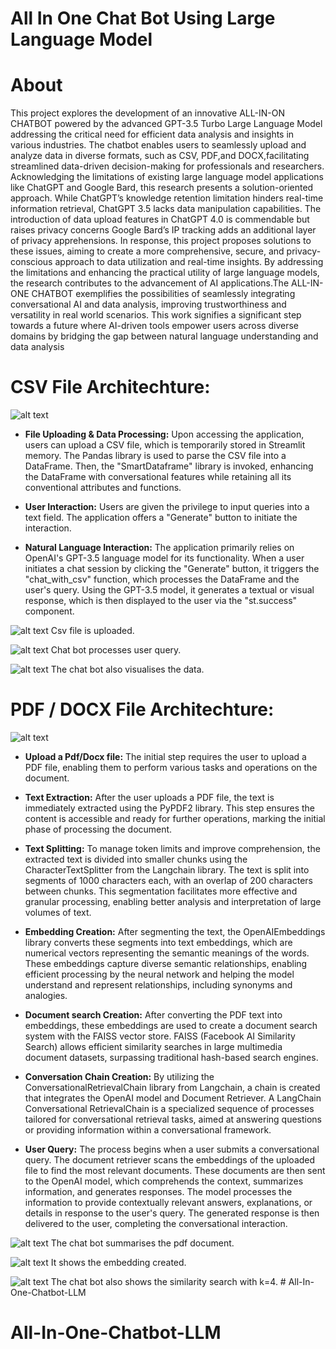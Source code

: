 # All In One Chat Bot Using Large Language Model 

# About 
This project explores the development of an innovative ALL-IN-ON CHATBOT powered by the advanced GPT-3.5 Turbo Large Language Model addressing the critical need for efficient data analysis and insights in various industries. The chatbot enables users to seamlessly upload and analyze data in diverse formats, such as CSV, PDF,and DOCX,facilitating streamlined data-driven decision-making for professionals and researchers.
Acknowledging the limitations of existing large language model applications like ChatGPT and Google Bard, this research presents a solution-oriented approach. While ChatGPT’s knowledge retention limitation hinders real-time information retrieval, ChatGPT 3.5 lacks data manipulation capabilities. The introduction of data upload features in ChatGPT 4.0 is commendable but raises privacy concerns Google Bard’s IP tracking adds an additional layer of privacy apprehensions. 
In response, this project proposes solutions to these issues, aiming to create a more comprehensive, secure, and privacy-conscious approach to data utilization and real-time insights. By addressing the limitations and enhancing the practical utility of large language models, the research contributes to the advancement of AI applications.The ALL-IN-ONE CHATBOT exemplifies the possibilities of seamlessly integrating conversational AI and data analysis, improving trustworthiness and versatility in real world scenarios. This work signifies a significant step towards a future where AI-driven tools empower users across diverse domains by bridging the gap between natural language understanding and data analysis


# CSV File Architechture: 

![alt text](<csv file format-1.jpeg>)

- **File Uploading & Data Processing:** 
Upon accessing the application, users can upload a CSV file, which is temporarily stored in Streamlit memory. The Pandas library is used to parse the CSV file into a DataFrame. Then, the "SmartDataframe" library is invoked, enhancing the DataFrame with conversational features while retaining all its conventional attributes and functions.

- **User Interaction:**  Users are given the privilege to input queries into a text field. The application offers a "Generate" button to initiate the interaction.

- **Natural Language Interaction:** The application primarily relies on OpenAI's GPT-3.5 language model for its functionality. When a user initiates a chat session by clicking the "Generate" button, it triggers the "chat_with_csv" function, which processes the DataFrame and the user's query. Using the GPT-3.5 model, it generates a textual or visual response, which is then displayed to the user via the "st.success" component.

![alt text](<csv upload.jpeg>)
Csv file is uploaded. 

![alt text](<csv processing.jpeg>)
Chat bot processes user query. 

![alt text](<csv chart.jpeg>)
The chat bot also visualises the data. 


# PDF / DOCX File Architechture: 

![alt text](<pdf file format-1.jpeg>)

- **Upload a Pdf/Docx file:** The initial step requires the user to upload a PDF file, enabling them to perform various tasks and operations on the document.

- **Text Extraction:** After the user uploads a PDF file, the text is immediately extracted using the PyPDF2 library. This step ensures the content is accessible and ready for further operations, marking the initial phase of processing the document.

- **Text Splitting:** To manage token limits and improve comprehension, the extracted text is divided into smaller chunks using the CharacterTextSplitter from the Langchain library. The text is split into segments of 1000 characters each, with an overlap of 200 characters between chunks. This segmentation facilitates more effective and granular processing, enabling better analysis and interpretation of large volumes of text.

- **Embedding Creation:** After segmenting the text, the OpenAIEmbeddings library converts these segments into text embeddings, which are numerical vectors representing the semantic meanings of the words. These embeddings capture diverse semantic relationships, enabling efficient processing by the neural network and helping the model understand and represent relationships, including synonyms and analogies.

- **Document search Creation:** After converting the PDF text into embeddings, these embeddings are used to create a document search system with the FAISS vector store. FAISS (Facebook AI Similarity Search) allows efficient similarity searches in large multimedia document datasets, surpassing traditional hash-based search engines.

- **Conversation Chain Creation:** By utilizing the ConversationalRetrievalChain library from Langchain, a chain is created that integrates the OpenAI model and Document Retriever. A LangChain Conversational RetrievalChain is a specialized sequence of processes tailored for conversational retrieval tasks, aimed at answering questions or providing information within a conversational framework.

- **User Query:** The process begins when a user submits a conversational query. The document retriever scans the embeddings of the uploaded file to find the most relevant documents. These documents are then sent to the OpenAI model, which comprehends the context, summarizes information, and generates responses. The model processes the information to provide contextually relevant answers, explanations, or details in response to the user's query. The generated response is then delivered to the user, completing the conversational interaction.

![alt text](<pdf processing.jpeg>)
The chat bot summarises the pdf document.

![alt text](embedding.jpeg)
It shows the embedding created. 

![alt text](<similarity search.jpeg>)
The chat bot also shows the similarity search with k=4. # All-In-One-Chatbot-LLM
# All-In-One-Chatbot-LLM
